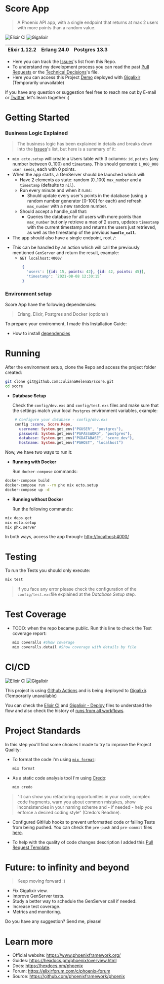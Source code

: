 # Score App

>A Phoenix API app, with a single endpoint that returns at max 2 users with more points than a random value.

![Elixir CI](https://github.com/JulianaHelena5/score/actions/workflows/elixir.yml/badge.svg)
![Gigalixir](https://github.com/JulianaHelena5/score/actions/workflows/gigalixir.yml/badge.svg)

|Elixir 1.12.2   |  Erlang 24.0  | Postgres 13.3  |
|---|---|---|

* Here you can track the [Issues](https://github.com/JulianaHelena5/score/issues)'s list from this Repo.
* To understand my development process you can read the past [Pull Requests](https://github.com/JulianaHelena5/score/pulls?q=is%3Apr+is%3Aclosed) or the [Technical Decisions](documentation/TECHNICAL_DECISIONS.md)'s  file.
* Here you can access this Project [Demo](https://score.gigalixirapp.com/) deployed with [Gigalixir](https://www.gigalixir.com/) (Temporarily unavailable)

If you have any question or suggestion feel free to reach me out by E-mail or [Twitter](https://twitter.com/_julianahelena), let's learn together :)

# Getting Started
### Business Logic Explained

> The business logic has been explained in details and breaks down into the [Issues](https://github.com/JulianaHelena5/score/issues)'s list, but here is a summary of it:
 - `mix ecto.setup` will create a Users table with 3 columns: `id`, `points` (any number between 0..100) and `timestamp`. This should generate `1_000_000 user seeds`, each with 0 points.
 - When the app starts, a GenServer should be launched which will:
   * Have 2 elements as state: random (0..100) `max_number` and a `timestamp` (defaults to `nil`).
   * Run every minute and when it runs:
     * Should update every user's points in the database (using a random number generator [0-100] for each) and refresh `max_number` with a new random number.
   * Should accept a handle_call that:
     * Queries the database for all users with more points than `max_number` but only retrieve a max of 2 users, updates `timestamp` with the current timestamp and returns the users just retrieved, as well as the timestamp of the previous **`handle_call`**.
  - The app should also have a single endpoint, root `/`:
   * This can be handled by an action which will call the previously mentioned `GenServer` and return the result, example:
     * `GET localhost:4000/`
        ```elixir
         {
           'users': [{id: 15, points: 42}, {id: 42, points: 45}],
           'timestamp': `2021-08-08 12:30:15`
         }
        ```
### Environment setup

Score App have the following dependencies:

> Erlang, Elixir, Postgres and Docker (optional)

To prepare your environment, I made this Installation Guide:

 - How to install [dependencies](documentation/INSTALLATION.md)

# Running

After the environment setup, clone the Repo and access the project folder created:
  ```bash
  git clone git@github.com:JulianaHelena5/score.git
  cd score
  ```
  * **Database Setup**

    Check the `config/dev.exs` and `config/test.exs` files and make sure that the settings match your local `Postgres` environment variables, example:

     ```elixir
      # Configure your database - config/dev.exs
      config :score, Score.Repo,
        username: System.get_env("PGUSER", "postgres"),
        password: System.get_env("PGPASSWORD", "postgres"),
        database: System.get_env("PGDATABASE", "score_dev"),
        hostname: System.get_env("PGHOST", "localhost")
     ```

  Now, we have two ways to run it:
   * **Running with Docker**

     Run `docker-compose` commands:

   ```bash
   docker-compose build
   docker-compose run --rm phx mix ecto.setup
   docker-compose up -d
   ```

   * **Running without Docker**

     Run the following commands:

   ```bash
   mix deps.get
   mix ecto.setup
   mix phx.server
   ```
   In both ways, access the app through: [http://localhost:4000/](http://localhost:4000/)
# Testing
To run the Tests you should only execute:

   ```bash
   mix test
   ```
> If you face any error please check the configuration of the `config/test.exs`file explained at the *Database Setup* step.
# Test Coverage

- TODO: when the repo became public.
Run this line to check the Test coverage report:
   ```elixir
   mix coveralls #Show coverage
   mix coveralls.detail #Show coverage with details by file
   ```

# CI/CD
![Elixir CI](https://github.com/JulianaHelena5/score/actions/workflows/elixir.yml/badge.svg)
![Gigalixir](https://github.com/JulianaHelena5/score/actions/workflows/gigalixir.yml/badge.svg)

This project is using [Github Actions](https://docs.github.com/en/actions/learn-github-actions/introduction-to-github-actions) and is being deployed to [Gigalixir](https://score.gigalixirapp.com/). (Temporarily unavailable)

You can check the [Elixir CI](https://github.com/JulianaHelena5/score/blob/main/.github/workflows/elixir.yml) and [Gigalixir - Deploy](https://github.com/JulianaHelena5/score/blob/main/.github/workflows/gigalixir.yml) files to understand the flow and also check the history of [runs from all workflows](https://github.com/JulianaHelena5/score/actions).

# Project Standards

In this step you'll find some choices I made to try to improve the Project Quality:

* To format the code I'm using [`mix format`](https://hexdocs.pm/mix/master/Mix.Tasks.Format.html):

   ```elixir
   mix format
   ```
* As a static code analysis tool I'm using [Credo](https://github.com/rrrene/credo):

   ```elixir
   mix credo
   ```
> "It can show you refactoring opportunities in your code, complex code fragments, warn you about common mistakes, show inconsistencies in your naming scheme and - if needed - help you enforce a desired coding style" (Credo's Readme).

* Configured GitHub hooks to prevent unformatted code or failing Tests from being pushed. You can check the `pre-push` and `pre-commit` files [here](https://github.com/JulianaHelena5/score/tree/main/.githooks).

* To help with the quality of code changes description I added this [Pull Request Template](https://github.com/JulianaHelena5/score/blob/main/.github/pull_request_template.md).

# Future: to infinity and beyond

> Keep moving forward :)

- Fix Gigalixir view.
- Improve GenServer tests.
- Study a better way to schedule the GenServer call if needed.
- Increase test coverage.
- Metrics and monitoring.

Do you have any suggestion? Send me, please!

# Learn more
- Official website: https://www.phoenixframework.org/
- Guides: https://hexdocs.pm/phoenix/overview.html
- Docs: https://hexdocs.pm/phoenix
- Forum: https://elixirforum.com/c/phoenix-forum
- Source: https://github.com/phoenixframework/phoenix

